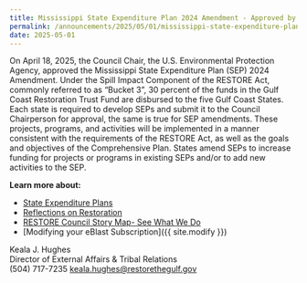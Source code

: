 ```yaml
---
title: Mississippi State Expenditure Plan 2024 Amendment - Approved by RESTORE Council Chair
permalink: /announcements/2025/05/01/mississippi-state-expenditure-plan-2024-amendment/
date: 2025-05-01
---
```


On April 18, 2025, the Council Chair, the U.S. Environmental Protection Agency, approved the Mississippi State Expenditure Plan (SEP) 2024 Amendment. Under the Spill Impact Component of the RESTORE Act, commonly referred to as “Bucket 3”, 30 percent of the funds in the Gulf Coast Restoration Trust Fund are disbursed to the five Gulf Coast States. Each state is required to develop SEPs and submit it to the Council Chairperson for approval, the same is true for SEP amendments. These projects, programs, and activities will be implemented in a manner consistent with the requirements of the RESTORE Act, as well as the goals and objectives of the Comprehensive Plan. States amend SEPs to increase funding for projects or programs in existing SEPs and/or to add new activities to the SEP.

**Learn more about:**

- [State Expenditure Plans](/spill-impact-component/)
- [Reflections on Restoration](/reflections-on-restoration/)
- [RESTORE Council Story Map- See What We Do](https://restorethegulf.maps.arcgis.com/apps/MapSeries/index.html?appid=fc84cd0bac7540839a43b56936a529ca)
- [Modifying your eBlast Subscription]({{ site.modify }})

Keala J. Hughes  
Director of External Affairs & Tribal Relations  
(504) 717-7235
keala.hughes@restorethegulf.gov

